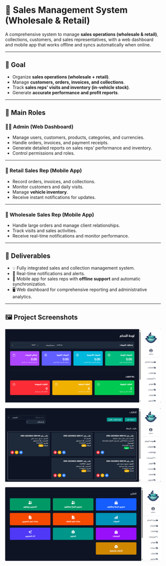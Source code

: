 # 💼 Sales Management System (Wholesale & Retail)

A comprehensive system to manage **sales operations (wholesale & retail)**, collections, customers, and sales representatives, with a web dashboard and mobile app that works offline and syncs automatically when online.

---

## 🎯 Goal

- Organize **sales operations (wholesale + retail)**.  
- Manage **customers, orders, invoices, and collections**.  
- Track **sales reps’ visits and inventory (in-vehicle stock)**.  
- Generate **accurate performance and profit reports**.

---

## 👤 Main Roles

### 🧑‍💼 Admin (Web Dashboard)
- Manage users, customers, products, categories, and currencies.  
- Handle orders, invoices, and payment receipts.  
- Generate detailed reports on sales reps’ performance and inventory.  
- Control permissions and roles.

---

### 🚗 Retail Sales Rep (Mobile App)
- Record orders, invoices, and collections.  
- Monitor customers and daily visits.  
- Manage **vehicle inventory**.  
- Receive instant notifications for updates.

---

### 🚛 Wholesale Sales Rep (Mobile App)
- Handle large orders and manage client relationships.  
- Track visits and sales activities.  
- Receive real-time notifications and monitor performance.

---

## 🚀 Deliverables

- 💡 Fully integrated sales and collection management system.  
- 🔔 Real-time notifications and alerts.  
- 📱 Mobile app for sales reps with **offline support** and automatic synchronization.  
- 🖥️ Web dashboard for comprehensive reporting and administrative analytics.

---

## 🖼 Project Screenshots

![Dashboard](images/dashboard.png)

![Retail App](images/orders.png)

![Wholesale App](images/report.png)
